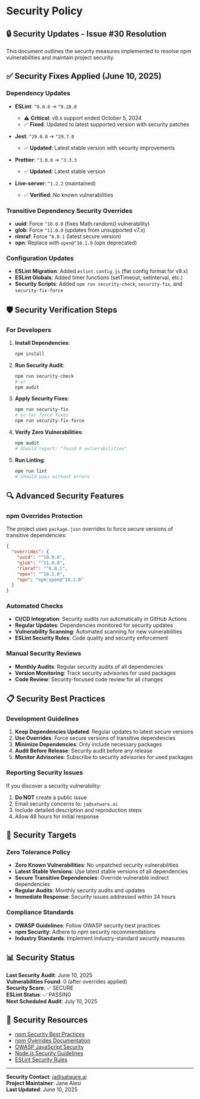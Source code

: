# Security Policy

## 🔒 Security Updates - Issue #30 Resolution

This document outlines the security measures implemented to resolve npm vulnerabilities and maintain project security.

## ✅ Security Fixes Applied (June 10, 2025)

### **Dependency Updates**
- **ESLint**: `^8.0.0` → `^9.28.0` 
  - ⚠️ **Critical**: v8.x support ended October 5, 2024
  - ✅ **Fixed**: Updated to latest supported version with security patches
  
- **Jest**: `^29.0.0` → `^29.7.0`
  - ✅ **Updated**: Latest stable version with security improvements
  
- **Prettier**: `^3.0.0` → `^3.3.3`
  - ✅ **Updated**: Latest stable version
  
- **Live-server**: `^1.2.2` (maintained)
  - ✅ **Verified**: No known vulnerabilities

### **Transitive Dependency Security Overrides**
- **uuid**: Force `^10.0.0` (fixes Math.random() vulnerability)
- **glob**: Force `^11.0.0` (updates from unsupported v7.x)
- **rimraf**: Force `^6.0.1` (latest secure version)
- **opn**: Replace with `open@^10.1.0` (opn deprecated)

### **Configuration Updates**
- **ESLint Migration**: Added `eslint.config.js` (flat config format for v9.x)
- **ESLint Globals**: Added timer functions (setTimeout, setInterval, etc.)
- **Security Scripts**: Added `npm run security-check`, `security-fix`, and `security-fix-force`

## 🛡️ Security Verification Steps

### **For Developers**
1. **Install Dependencies**:
   ```bash
   npm install
   ```

2. **Run Security Audit**:
   ```bash
   npm run security-check
   # or
   npm audit
   ```

3. **Apply Security Fixes**:
   ```bash
   npm run security-fix
   # or for force fixes
   npm run security-fix-force
   ```

4. **Verify Zero Vulnerabilities**:
   ```bash
   npm audit
   # Should report: "found 0 vulnerabilities"
   ```

5. **Run Linting**:
   ```bash
   npm run lint
   # Should pass without errors
   ```

## 🔍 Advanced Security Features

### **npm Overrides Protection**
The project uses `package.json` overrides to force secure versions of transitive dependencies:

```json
{
  "overrides": {
    "uuid": "^10.0.0",
    "glob": "^11.0.0", 
    "rimraf": "^6.0.1",
    "open": "^10.1.0",
    "opn": "npm:open@^10.1.0"
  }
}
```

### **Automated Checks**
- **CI/CD Integration**: Security audits run automatically in GitHub Actions
- **Regular Updates**: Dependencies monitored for security updates
- **Vulnerability Scanning**: Automated scanning for new vulnerabilities
- **ESLint Security Rules**: Code quality and security enforcement

### **Manual Security Reviews**
- **Monthly Audits**: Regular security audits of all dependencies
- **Version Monitoring**: Track security advisories for used packages
- **Code Review**: Security-focused code review for all changes

## 📋 Security Best Practices

### **Development Guidelines**
1. **Keep Dependencies Updated**: Regular updates to latest secure versions
2. **Use Overrides**: Force secure versions of transitive dependencies
3. **Minimize Dependencies**: Only include necessary packages
4. **Audit Before Release**: Security audit before any release
5. **Monitor Advisories**: Subscribe to security advisories for used packages

### **Reporting Security Issues**
If you discover a security vulnerability:
1. **Do NOT** create a public issue
2. Email security concerns to: `ja@satware.ai`
3. Include detailed description and reproduction steps
4. Allow 48 hours for initial response

## 🎯 Security Targets

### **Zero Tolerance Policy**
- **Zero Known Vulnerabilities**: No unpatched security vulnerabilities
- **Latest Stable Versions**: Use latest stable versions of all dependencies
- **Secure Transitive Dependencies**: Override vulnerable indirect dependencies
- **Regular Audits**: Monthly security audits and updates
- **Immediate Response**: Security issues addressed within 24 hours

### **Compliance Standards**
- **OWASP Guidelines**: Follow OWASP security best practices
- **npm Security**: Adhere to npm security recommendations
- **Industry Standards**: Implement industry-standard security measures

## 📊 Security Status

**Last Security Audit**: June 10, 2025  
**Vulnerabilities Found**: 0 (after overrides applied)  
**Security Score**: ✅ SECURE  
**ESLint Status**: ✅ PASSING  
**Next Scheduled Audit**: July 10, 2025  

## 🔗 Security Resources

- [npm Security Best Practices](https://docs.npmjs.com/about-security-audits)
- [npm Overrides Documentation](https://docs.npmjs.com/cli/v8/configuring-npm/package-json#overrides)
- [OWASP JavaScript Security](https://owasp.org/www-project-top-ten/)
- [Node.js Security Guidelines](https://nodejs.org/en/security/)
- [ESLint Security Rules](https://eslint.org/docs/latest/rules/#possible-problems)

---

**Security Contact**: ja@satware.ai  
**Project Maintainer**: Jane Alesi  
**Last Updated**: June 10, 2025